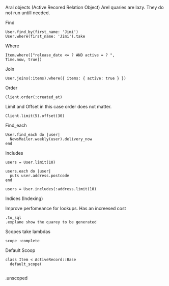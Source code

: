Aral objects
(Active Recored Relation Object)
Arel quaries are lazy.  They do not run untill needed.


Find
```
User.find_by(first_name: 'Jimi')
User.where(first_name: 'Jimi').take
```

Where
```
Item.where(["release_date <= ? AND active = ? ",
Time.now, true])
```

Join
```
User.joins(:items).where({ items: { active: true } })
```

Order
```
Client.order(:created_at)
```

Limit and Offset
in this case order does not matter.
```
Client.limit(5).offset(30)
```

Find_each
```
User.find_each do |user|
  NewsMailer.weekly(user).delivery_now
end
```

Includes
```
users = User.limit(10)

users.each do |user|
  puts user.address.postcode
end

users = User.includes(:address.limit(10)
```

Indices (Indexing)

Improve perfomeance for lookups.
Has an increesed cost

```
.to_sql
.explane show the quarey to be generated
```

Scopes take lambdas

```
scope :complete

```

Default Scoop

```
class Item < ActiveRecord::Base
  default_scope(


```

.unscoped

```
